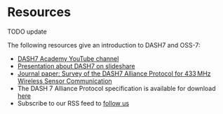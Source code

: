 # Resources

TODO update

The following resources give an introduction to DASH7 and OSS-7:

+ [DASH7 Academy YouTube channel](https://www.youtube.com/channel/UCPUBPUQ-RPhY_FcYJRaCkig)
+ [Presentation about DASH7 on slideshare](http://www.slideshare.net/MaartenWeyn1/dash7-alliance-protocol-technical-presentation)
+ [Journal paper: Survey of the DASH7 Alliance Protocol for 433 MHz Wireless Sensor Communication](http://www.hindawi.com/journals/ijdsn/2013/870430/)
+ The DASH 7 Alliance Protocol specification is available for download [here](http://www.dash7.org/specifications)
+ Subscribe to our RSS feed to [follow us](./feeds/all.atom.xml)